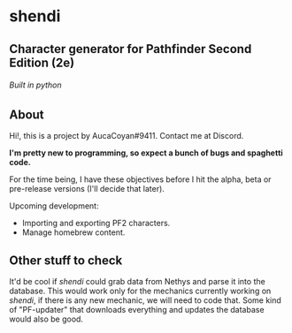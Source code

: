 # shendi
## Character generator for Pathfinder Second Edition (2e)
###### Built in python

## About
Hi!, this is a project by AucaCoyan#9411. Contact me at Discord.

**I'm pretty new to programming, so expect a bunch of bugs and spaghetti code.**

For the time being, I have these objectives before I hit the alpha, beta or pre-release versions (I'll decide that later).

Upcoming development:
- Importing and exporting PF2 characters.
- Manage homebrew content.


## Other stuff to check

It'd be cool if *shendi* could grab data from Nethys and parse it into the database. This would work only for the mechanics currently working on *shendi*, if there is any new mechanic, we will need to code that.
Some kind of "PF-updater" that downloads everything and updates the database would also be good.
